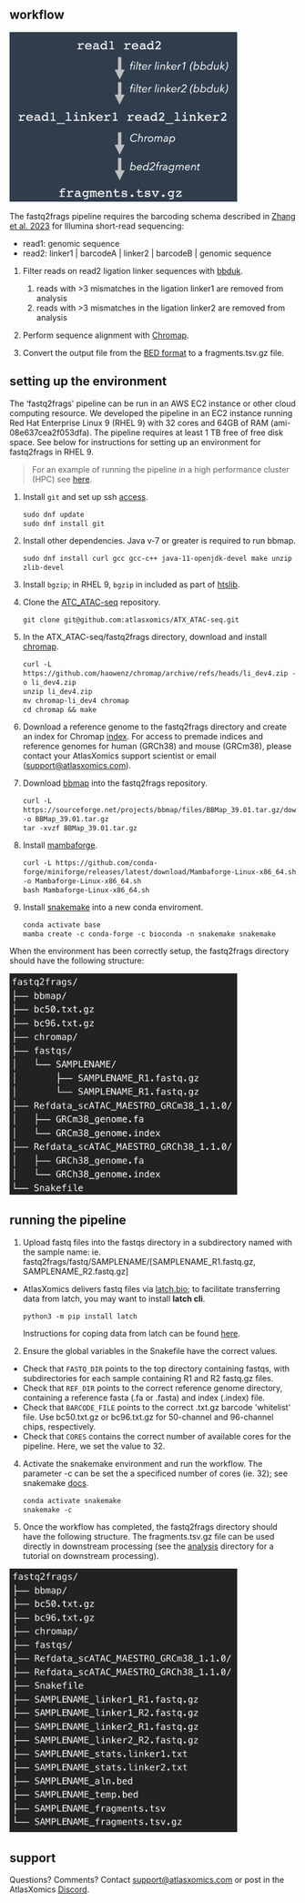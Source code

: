 ## workflow

<div>
    <img src="../static/snakemake_dag.png" alt="dag" width="400"/>
</div>

The fastq2frags pipeline requires the barcoding schema described in [Zhang et al. 2023](https://www.nature.com/articles/s41586-023-05795-1#MOESM1) for Illumina short-read sequencing:
- read1: genomic sequence
- read2: linker1 | barcodeA | linker2 | barcodeB | genomic sequence

1. Filter reads on read2 ligation linker sequences with [bbduk](https://jgi.doe.gov/data-and-tools/software-tools/bbtools/).
    1. reads with >3 mismatches in the ligation linker1 are removed from analysis
    2. reads with >3 mismatches in the ligation linker2 are removed from analysis

2. Perform sequence alignment with [Chromap](https://github.com/haowenz/chromap).

3. Convert the output file from the [BED format](https://genome.ucsc.edu/FAQ/FAQformat.html#format1) to a fragments.tsv.gz file.
    
## setting up the environment
The ‘fastq2frags' pipeline can be run in an AWS EC2 instance or other cloud computing resource.  We developed the pipeline in an EC2 instance running Red Hat Enterprise Linux 9 (RHEL 9) with 32 cores and 64GB of RAM (ami-08e637cea2f053dfa).  The pipeline requires at least 1 TB free of free disk space.  See below for instructions for setting up an environment for fastq2frags in RHEL 9.

> For an example of running the pipeline in a high performance cluster (HPC) see [here](https://github.com/di-0579/Spatial_epigenome-transcriptome_co-sequencing/tree/main/Data_preprocessing/Spatial-ATAC-seq).

1. Install `git` and set up ssh [access](https://www.theodinproject.com/lessons/foundations-setting-up-git).
    ```
    sudo dnf update 
    sudo dnf install git
    ```

2. Install other dependencies. Java v-7 or greater is required to run bbmap. 
    ```
    sudo dnf install curl gcc gcc-c++ java-11-openjdk-devel make unzip zlib-devel
    ```

3. Install `bgzip`; in RHEL 9, `bgzip` in included as part of [htslib](http://www.htslib.org/download/).

4. Clone the [ATC_ATAC-seq](https://github.com/atlasxomics/ATX_ATAC-seq/) repository.
    ```
    git clone git@github.com:atlasxomics/ATX_ATAC-seq.git 
    ```

5. In the ATX_ATAC-seq/fastq2frags directory, download and install [chromap](https://github.com/haowenz/chromap#install).
    ```
    curl -L https://github.com/haowenz/chromap/archive/refs/heads/li_dev4.zip -o li_dev4.zip
    unzip li_dev4.zip
    mv chromap-li_dev4 chromap
    cd chromap && make
    ```

6. Download a reference genome to the fastq2frags directory and create an index for Chromap [index](https://github.com/haowenz/chromap#general).
For access to premade indices and reference genomes for human (GRCh38) and mouse (GRCm38), please contact your AtlasXomics support scientist or 
email (support@atlasxomics.com).

7. Download [bbmap](https://jgi.doe.gov/data-and-tools/software-tools/bbtools/bb-tools-user-guide/installation-guide/) into the fastq2frags repository.
    ```
    curl -L https://sourceforge.net/projects/bbmap/files/BBMap_39.01.tar.gz/download -o BBMap_39.01.tar.gz 
    tar -xvzf BBMap_39.01.tar.gz 
    ```

8. Install [mambaforge](https://snakemake.readthedocs.io/en/stable/tutorial/setup.html#step-1-installing-mambaforge).
    ```
    curl -L https://github.com/conda-forge/miniforge/releases/latest/download/Mambaforge-Linux-x86_64.sh -o Mambaforge-Linux-x86_64.sh
    bash Mambaforge-Linux-x86_64.sh
    ```

9. Install [snakemake](https://snakemake.readthedocs.io/en/stable/index.html) into a new conda enviroment.
    ```
    conda activate base
    mamba create -c conda-forge -c bioconda -n snakemake snakemake
    ```

When the environment has been correctly setup, the fastq2frags directory should have the following structure:

<div>
    <img src="../static/fastq2frags.png" alt="fastq2frags" width="400"/>
</div>

## running the pipeline
1. Upload fastq files into the fastqs directory in a subdirectory named with the sample name: ie. fastq2frags/fastq/SAMPLENAME/[SAMPLENAME_R1.fastq.gz, SAMPLENAME_R2.fastq.gz]

- AtlasXomics delivers fastq files via [latch.bio](https://latch.bio/); to facilitate transferring data from latch, you may want to install **latch cli**.
    ```
    python3 -m pip install latch
    ```
  Instructions for coping data from latch can be found [here](https://wiki.latch.bio/wiki/data/data-command-line).

2. Ensure the global variables in the Snakefile have the correct values.
* Check that `FASTQ_DIR` points to the top directory containing fastqs, with subdirectories for each sample containing R1 and R2 fastq.gz files.
* Check that `REF_DIR` points to the correct reference genome directory, containing a reference fasta (.fa or .fasta) and index (.index) file.
* Check that `BARCODE_FILE` points to the correct .txt.gz barcode 'whitelist' file.  Use bc50.txt.gz or bc96.txt.gz for 50-channel and 96-channel chips, respectively.
* Check that `CORES` contains the correct number of available cores for the pipeline.  Here, we set the value to 32.

4. Activate the snakemake environment and run the workflow.  The parameter -c can be set the a specificed number of cores (ie. 32); see snakemake [docs](https://snakemake.readthedocs.io/en/stable/executing/cli.html#command-line-interface).
    ```
    conda activate snakemake
    snakemake -c
    ```

5. Once the workflow has completed, the fastq2frags directory should have the following structure.  The fragments.tsv.gz file can be used directly in downstream processing (see the [analysis](../analysis/) directory for a tutorial on downstream processing).

<div>
    <img src="../static/dirs.png" alt="dag" width="400"/>
</div>

## support
Questions? Comments?  Contact support@atlasxomics.com or post in the AtlasXomics [Discord](https://discord.com/channels/1004748539827597413/1005222888384770108).
